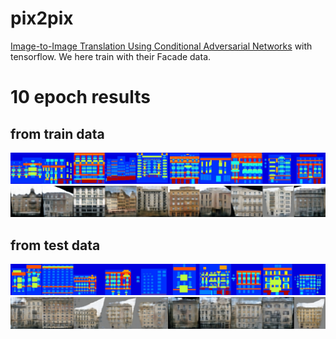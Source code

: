 # pix2pix
[Image-to-Image Translation Using Conditional Adversarial Networks](https://arxiv.org/pdf/1611.07004v1.pdf) with tensorflow.
We here train with their Facade data.

# 10 epoch results

## from train data
![train_inputs](train_result/inputs.jpg)
![train_outputs](train_result/outputs.jpg)

## from test data
![test_inputs](test_result/inputs.jpg)
![test_outputs](test_result/outputs.jpg)